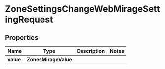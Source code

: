 

# ZoneSettingsChangeWebMirageSettingRequest


## Properties

| Name | Type | Description | Notes |
|------------ | ------------- | ------------- | -------------|
|**value** | **ZonesMirageValue** |  |  |



